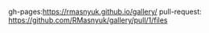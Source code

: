 gh-pages:https://rmasnyuk.github.io/gallery/
pull-request: https://github.com/RMasnyuk/gallery/pull/1/files
